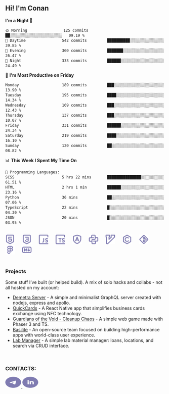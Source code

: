 ## Hi! I'm Conan

<!--START_SECTION:waka-->
**I'm a Night 🦉** 

```text
🌞 Morning                125 commits         ██░░░░░░░░░░░░░░░░░░░░░░░   09.19 % 
🌆 Daytime                542 commits         ██████████░░░░░░░░░░░░░░░   39.85 % 
🌃 Evening                360 commits         ███████░░░░░░░░░░░░░░░░░░   26.47 % 
🌙 Night                  333 commits         ██████░░░░░░░░░░░░░░░░░░░   24.49 % 
```
📅 **I'm Most Productive on Friday** 

```text
Monday                   189 commits         ███░░░░░░░░░░░░░░░░░░░░░░   13.90 % 
Tuesday                  195 commits         ████░░░░░░░░░░░░░░░░░░░░░   14.34 % 
Wednesday                169 commits         ███░░░░░░░░░░░░░░░░░░░░░░   12.43 % 
Thursday                 137 commits         ███░░░░░░░░░░░░░░░░░░░░░░   10.07 % 
Friday                   331 commits         ██████░░░░░░░░░░░░░░░░░░░   24.34 % 
Saturday                 219 commits         ████░░░░░░░░░░░░░░░░░░░░░   16.10 % 
Sunday                   120 commits         ██░░░░░░░░░░░░░░░░░░░░░░░   08.82 % 
```


📊 **This Week I Spent My Time On** 

```text
💬 Programming Languages: 
SCSS                     5 hrs 22 mins       ███████████████░░░░░░░░░░   61.51 % 
HTML                     2 hrs 1 min         ██████░░░░░░░░░░░░░░░░░░░   23.16 % 
Python                   36 mins             ██░░░░░░░░░░░░░░░░░░░░░░░   07.06 % 
TypeScript               22 mins             █░░░░░░░░░░░░░░░░░░░░░░░░   04.30 % 
JSON                     20 mins             █░░░░░░░░░░░░░░░░░░░░░░░░   03.95 % 
```


<!--END_SECTION:waka-->

<br>

<div align="left">
  <img src="icons/skills/html.svg" width="30" alt="html5"/>
  <img width="15"/>
  <img src="icons/skills/css.svg" width="30" alt="css"/>
  <img width="15"/>
  <img src="icons/skills/javascript.svg" width="30" alt="javascript"/>
  <img width="15"/>
  <img src="icons/skills/typescript.svg" width="30" alt="typescript"/>
  <img width="15"/>
  <img src="icons/skills/angular.svg" width="30" alt="angular"/>
  <img width="15"/>
  <img src="icons/skills/python.svg" width="30" alt="python"/>
  <img width="15"/>
  <img src="icons/skills/vim.svg" width="30" alt="vim"/>
  <img width="15"/>
  <img src="icons/skills/c.svg" width="30" alt="c"/>
  <img width="15"/>
  <img src="icons/skills/git.svg" width="30" alt="git"/>
  <img width="15"/>
  <img src="icons/skills/figma.svg" width="30" alt="figma"/>
  <img width="15"/>
  <img src="icons/skills/markdown.svg" width="30" alt="markdown"/>
</div>

<br>

### Projects
Some stuff I’ve built (or helped build). A mix of solo hacks and collabs - not all hosted on my account:
- [Demetra Server](https://github.com/demetra-project/server) -  A simple and minimalist GraphQL server created with nodejs, express and apollo.  
- [QuickCards](https://github.com/Pako3549/QuickCards) - A React Native app that simplifies business cards exchange using NFC technology.  
- [Guardians of the Void - Cleanup Chaos](https://github.com/guardians-of-the-void/cleanup-chaos) - A simple web game made with Phaser 3 and TS.  
- [Basilite](https://github.com/basilite) - An open-source team focused on building high-performance apps with world-class user experience.  
- [Lab Manager](https://github.com/blvckspider/it-lab-manager) - A simple lab material manager: loans, locations, and search via CRUD interface.

<br>

### CONTACTS:
<div align="left">
  <a href="https://t.me/gkkconan">
    <img src="icons/contacts/telegram.svg" width="50" height="35" alt="telegram"/>
  </a>
  <a href="https://www.linkedin.com/in/gkkconan">
    <img src="icons/contacts/linkedin.svg" width="50" height="35" alt="linkedin"/>
  </a>
</div>